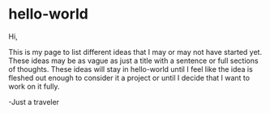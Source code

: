 # hello-world

Hi,

This is my page to list different ideas that I may or may not have started yet. These ideas may be as vague as just a title with a sentence or full sections of thoughts. These ideas will stay in hello-world until I feel like the idea is fleshed out enough to consider it a project or until I decide that I want to work on it fully.

-Just a traveler
